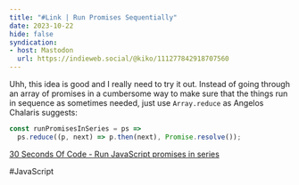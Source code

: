```yaml
---
title: "#Link | Run Promises Sequentially"
date: 2023-10-22
hide: false
syndication: 
- host: Mastodon
  url: https://indieweb.social/@kiko/111277842918707560
---
```


Uhh, this idea is good and I really need to try it out. Instead of going through an array of promises in a cumbersome way to make sure that the things run in sequence as sometimes needed, just use ``Array.reduce`` as Angelos Chalaris suggests:

```js
const runPromisesInSeries = ps =>
  ps.reduce((p, next) => p.then(next), Promise.resolve());
  ```

[30 Seconds Of Code - Run JavaScript promises in series](https://www.30secondsofcode.org/js/s/run-promises-in-series)

#JavaScript
